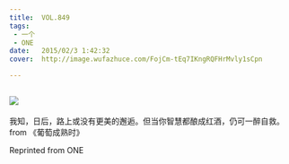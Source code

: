 ```yaml
---
title:	VOL.849
tags:
 - 一个
 - ONE
date:	2015/02/3 1:42:32
cover:	http://image.wufazhuce.com/FojCm-tEq7IKngRQFHrMvly1sCpn

---
```

![](http://image.wufazhuce.com/FojCm-tEq7IKngRQFHrMvly1sCpn)
---

我知，日后，路上或没有更美的邂逅。但当你智慧都酿成红酒，仍可一醉自救。 from 《葡萄成熟时》
 
Reprinted from ONE
